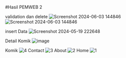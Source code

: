 #Hasil PEMWEB 2

validation dan delete
![Screenshot 2024-06-03 144846](https://github.com/DharmaAlamsyah/Pemograman-Web-2/assets/145315461/4036532e-86ff-4a0d-b9b6-41136997f93d)
![Screenshot 2024-06-03 144846](https://github.com/DharmaAlamsyah/Pemograman-Web-2/assets/145315461/cd9b931e-7929-489f-9546-8ed62f820c15)

insert Data
![Screenshot 2024-05-19 222648](https://github.com/DharmaAlamsyah/Pemograman-Web-2/assets/145315461/ef096241-e57e-46f1-9b73-07bcd23fc48a)

Detail Komik
![image](https://github.com/DharmaAlamsyah/Pemograman-Web-2/assets/145315461/b3bfb434-6167-4284-b58f-29308dbc9d16)

Komik
![4](https://github.com/DharmaAlamsyah/Pemograman-Web-2/assets/145315461/0cb01e28-90a9-48f1-a4b6-53e5ac519aef)
Contact
![3](https://github.com/DharmaAlamsyah/Pemograman-Web-2/assets/145315461/6f292201-328c-4e99-be84-3509dc412d26)
About
![2](https://github.com/DharmaAlamsyah/Pemograman-Web-2/assets/145315461/75bd47b3-c9ce-4300-84ac-8cbef883cdc3)
Home
![1](https://github.com/DharmaAlamsyah/Pemograman-Web-2/assets/145315461/61f52aac-5a8d-418b-8bd0-d6182d32e10d)
